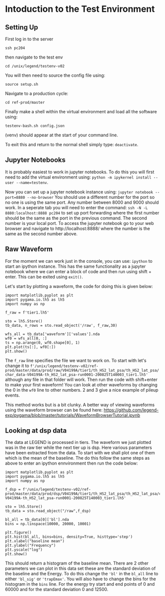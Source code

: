 # Intoduction to the Test Environment

## Setting Up

First log in to the server

`ssh pc204`

then navigate to the test env

`cd /unix/legend/testenv-v02`

You will then need to source the config file using:

`source setup.sh`

Navigate to a production cycle:

`cd ref-prod/master`

Finally make a shell within the virtual environment and load all the software using:

`testenv-bash.sh config.json`

(venv) should appear at the start of your command line.

To exit this and return to the normal shell simply type:
`deactivate`.

## Jupyter Notebooks

It is probably easiest to work in jupyter notebooks. To do this you will first need to add the 
virtual environment using: `python -m ipykernel install --user --name=testenv`.

Now you can set up a jupyter notebook instance using:
`jupyter notebook --port=8880 --no-browser`
You should use a different number for the port so no one is using the same port. Any number between 
8000 and 9000 should work. 
In a seperate tab you will need to enter the command:
`ssh -N -L 8880:localhost:8888 pc204`
to set up port forwarding where the first number should be the same as the port in the previous command.
The second number is your local port. To access the jupyter notebook go to your web browser and navigate to 
http://localhost:8888/ where the number is the same as the second number above.

## Raw Waveform


For the moment we can work just in the console, you can use: `ipython` to start an ipython instance. 
This has the same functionality as a jupyter notebook where we can
enter a block of code and then run using shift + enter. This can be exited using `exit()`. 

Let's start by plotting a waveform, the code for doing this is given below:

```
import matplotlib.pyplot as plt
import pygama.io.lh5 as lh5
import numpy as np

f_raw = f'tier1.lh5'

sto = lh5.Store()
tb_data, n_rows = sto.read_object('/raw', f_raw,30)

wfs_all = tb_data['waveform']['values'].nda
wf0 = wfs_all[0, :]
ts = np.arange(0, wf0.shape[0], 1)
plt.plot(ts[:], wf0[:])
plt.show()
```

The `f_raw` line specifies the file we want to work on. To start with let's change it to 
`f'/unix/legend/testenv-v02/ref-prod/master/data/prod/raw/V04199A/tier1/th_HS2_lat_psa/th_HS2_lat_psa/char_data-V04199A-th_HS2_lat_psa-run0001-200825T140003_tier1.lh5' `
although any file in that folder will work.
Then run the code with shift+enter to make your first waveform! You can look at other waveforms by changing the 0 in the `wf0` line to other numbers. 2 and 3 give a nice example of pileup events.

This method works but is a bit clunky. A better way of viewing waveforms using the waveform browser can be found here: https://github.com/legend-exp/pygama/blob/master/tutorials/WaveformBrowserTutorial.ipynb

## Looking at dsp data

The data at LEGEND is processed in tiers. The waveform we just plotted was in the raw tier while the next tier up is dsp. Here various parameters have been extracted from the data. To start with we shall plot one of them which is the mean of the baseline. The do this follow the same steps as above to enter an ipython ennvironment then run the code below:

```
import matplotlib.pyplot as plt
import pygama.io.lh5 as lh5
import numpy as np

f_dsp = f'/unix/legend/testenv-v02/ref-prod/master/data/prod/dsp/V04199A/tier1/th_HS2_lat_psa/th_HS2_lat_psa/char_data-V04199A-th_HS2_lat_psa-run0001-200825T140003_tier1.lh5'

sto = lh5.Store()
tb_data = sto.read_object("/raw",f_dsp)

bl_all = tb_data[0]['bl'].nda
bins = np.linspace(10000, 20000, 10001)
 
plt.figure()
plt.hist(bl_all, bins=bins, density=True, histtype='step')
plt.xlabel("baseline mean")
plt.ylabel("Frequency")
plt.yscale("log")
plt.show()
```
This should return a histogram of the baseline mean. There are 2 other parameters we can plot in this data set these are the standard deviation of the baseline and the Energy. To do this change the `'bl'` in the `bl_all` line to either `'bl_sig'` or `'trapEmax'`. You will also have to change the bins for the histogram in the `bins` line. For the energy try start and end points of 0 and 60000 and for the standard deviation 0 and 12500.

